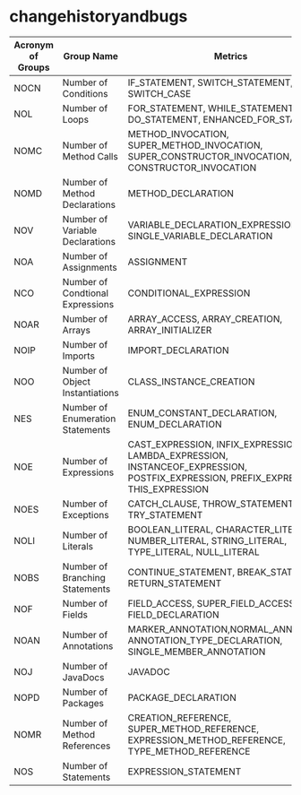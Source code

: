 # changehistoryandbugs

| Acronym of Groups | Group Name                       | Metrics                         |  
|-------------------|----------------------------------|----------------------------------|
| NOCN              | Number of Conditions             | IF_STATEMENT, SWITCH_STATEMENT, SWITCH_CASE                  | 
| NOL               | Number of Loops                | FOR_STATEMENT, WHILE_STATEMENT, DO_STATEMENT, ENHANCED_FOR_STATEMENT | 
| NOMC              | Number of Method Calls           | METHOD_INVOCATION, SUPER_METHOD_INVOCATION, SUPER_CONSTRUCTOR_INVOCATION, CONSTRUCTOR_INVOCATION   |     
| NOMD              | Number of Method Declarations    | METHOD_DECLARATION              | 
| NOV               | Number of Variable Declarations  | VARIABLE_DECLARATION_EXPRESSION, SINGLE_VARIABLE_DECLARATION |       
| NOA               | Number of Assignments            | ASSIGNMENT                      | 
| NCO               | Number of Condtional Expressions | CONDITIONAL_EXPRESSION          |                              
| NOAR              | Number of Arrays                 | ARRAY_ACCESS, ARRAY_CREATION, ARRAY_INITIALIZER |   
| NOIP              | Number of Imports                | IMPORT_DECLARATION              |                                     
| NOO               | Number of Object Instantiations  | CLASS_INSTANCE_CREATION         |                              
| NES               | Number of Enumeration Statements | ENUM_CONSTANT_DECLARATION, ENUM_DECLARATION            |     
| NOE               | Number of Expressions            | CAST_EXPRESSION, INFIX_EXPRESSION, LAMBDA_EXPRESSION, INSTANCEOF_EXPRESSION, POSTFIX_EXPRESSION, PREFIX_EXPRESSION, THIS_EXPRESSION | PARENTHESIZED_EXPRESSION, INTERSECTION_TYPE |
| NOES              | Number of Exceptions             | CATCH_CLAUSE, THROW_STATEMENT, TRY_STATEMENT                |    
| NOLI              | Number of Literals               | BOOLEAN_LITERAL, CHARACTER_LITERAL, NUMBER_LITERAL, STRING_LITERAL, TYPE_LITERAL, NULL_LITERAL      |  
| NOBS              | Number of Branching Statements   | CONTINUE_STATEMENT, BREAK_STATEMENT, RETURN_STATEMENT          |  
| NOF               | Number of Fields                 | FIELD_ACCESS, SUPER_FIELD_ACCESS, FIELD_DECLARATION            | 
| NOAN              | Number of Annotations            | MARKER_ANNOTATION,NORMAL_ANNOTATION, ANNOTATION_TYPE_DECLARATION, SINGLE_MEMBER_ANNOTATION |             
| NOJ               | Number of JavaDocs               | JAVADOC              |      
| NOPD              | Number of Packages               | PACKAGE_DECLARATION  |        
| NOMR              | Number of Method References      | CREATION_REFERENCE, SUPER_METHOD_REFERENCE, EXPRESSION_METHOD_REFERENCE, TYPE_METHOD_REFERENCE     |
| NOS               | Number of Statements             | EXPRESSION_STATEMENT            |       
